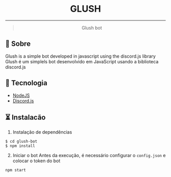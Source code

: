 <h1 align="center">
<!--     <img alt="EXAMPLE" title="" src="/frontend/src/assets/logo.svg" width="250px" /> -->
    GLUSH
</h1>

---

<blockquote align="center">
	Glush bot
</blockquote>

## 📌 Sobre
Glush is a simple bot developed in javascript using the discord.js library
Glush é um simplels bot desenvolvido em JavaScript usando a biblioteca discord.js
## 🚀 Tecnologia

- [NodeJS](https://nodejs.org/)
- [Discord.js](https://discord.js.org/)

## ⏳ Instalacão

1. Instalação de dependências
```
$ cd glush-bot
$ npm install
```
2. Iniciar o bot
Antes da execução, é necessário configurar o `config.json` e colocar o token do bot
```
npm start
```
